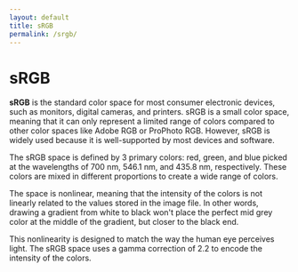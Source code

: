 ```yaml
---
layout: default
title: sRGB
permalink: /srgb/
---
```


# sRGB

**sRGB** is the standard color space for most consumer electronic devices, such as monitors, digital cameras, and printers. sRGB is a small color space, meaning that it can only represent a limited range of colors compared to other color spaces like Adobe RGB or ProPhoto RGB. However, sRGB is widely used because it is well-supported by most devices and software.

The sRGB space is defined by 3 primary colors: red, green, and blue picked at the wavelengths of 700 nm, 546.1 nm, and 435.8 nm, respectively. These colors are mixed in different proportions to create a wide range of colors.

The space is nonlinear, meaning that the intensity of the colors is not linearly related to the values stored in the image file. In other words, drawing a gradient from white to black won't place the perfect mid grey color at the middle of the gradient, but closer to the black end.

This nonlinearity is designed to match the way the human eye perceives light. The sRGB space uses a gamma correction of 2.2 to encode the intensity of the colors.